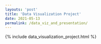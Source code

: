 ```yaml
---
layouts: 'post'
title: 'Data Visualization Project'
date: 2021-05-13
permalink: /data_viz_and_presentation/
---
```


{% include data_visualization_project.html %}
